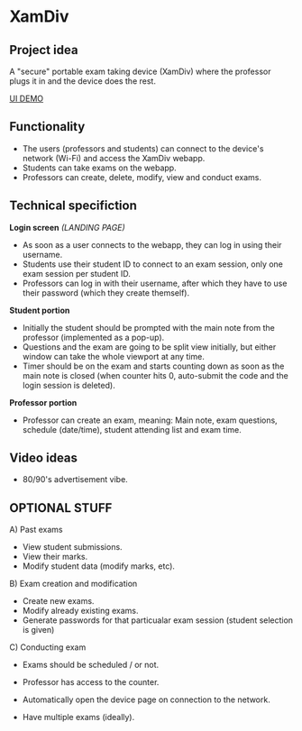 # XamDiv
## Project idea

A "secure" portable exam taking device (XamDiv) where the professor plugs it in and the device does the rest.

[UI DEMO](https://www.figma.com/proto/UfVC45NWZMSGn9mdEnhyEO/XamDiv?type=design&node-id=9-88&scaling=min-zoom&page-id=7%3A15&starting-point-node-id=9%3A88)

## Functionality
- The users (professors and students) can connect to the device's network (Wi-Fi) and access the XamDiv webapp.
- Students can take exams on the webapp.
- Professors can create, delete, modify, view and conduct exams. 
 
## Technical specifiction

**Login screen** _(LANDING PAGE)_

- As soon as a user connects to the webapp, they can log in using their username.
- Students use their student ID to connect to an exam session, only one exam session per student ID.
- Professors can log in with their username, after which they have to use their password (which they create themself).
 
**Student portion**

- Initially the student should be prompted with the main note from the professor (implemented as a pop-up).
- Questions and the exam are going to be split view initially, but either window can take the whole viewport at any time.
- Timer should be on the exam and starts counting down as soon as the main note is closed (when counter hits 0, auto-submit the code and the login session is deleted).
 
**Professor portion**

- Professor can create an exam, meaning: Main note, exam questions, schedule (date/time), student attending list and exam time.

## Video ideas
- 80/90's advertisement vibe.

## OPTIONAL STUFF

A) Past exams
- View student submissions.
- View their marks.
- Modify student data (modify marks, etc).

B) Exam creation and modification
- Create new exams.
- Modify already existing exams.
- Generate passwords for that particualar exam session (student selection is given)

C) Conducting exam
- Exams should be scheduled / or not.
- Professor has access to the counter.

- Automatically open the device page on connection to the network.
- Have multiple exams (ideally).
